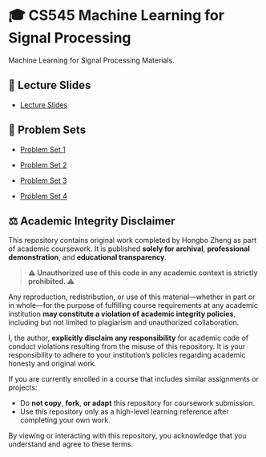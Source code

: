 # 🎓 CS545 Machine Learning for Signal Processing

Machine Learning for Signal Processing Materials.

## 📖 Lecture Slides
- [Lecture Slides](https://github.com/hongbozheng/machine-learning-signal-processing/tree/main/lecture_slides)

## 📝 Problem Sets
- [Problem Set 1](https://github.com/hongbozheng/machine-learning-signal-processing/tree/main/problem_set_1)

- [Problem Set 2](https://github.com/hongbozheng/machine-learning-signal-processing/tree/main/problem_set_2)

- [Problem Set 3](https://github.com/hongbozheng/machine-learning-signal-processing/tree/main/problem_set_3)

- [Problem Set 4](https://github.com/hongbozheng/machine-learning-signal-processing/tree/main/problem_set_4)

## ⚖️ Academic Integrity Disclaimer

This repository contains original work completed by Hongbo Zheng as part of academic coursework. It is published **solely for archival**, **professional demonstration**, and **educational transparency**.

> **⚠️ Unauthorized use of this code in any academic context is strictly prohibited. ⚠️**

Any reproduction, redistribution, or use of this material—whether in part or in whole—for the purpose of fulfilling course requirements at any academic institution **may constitute a violation of academic integrity policies**, including but not limited to plagiarism and unauthorized collaboration.

I, the author, **explicitly disclaim any responsibility** for academic code of conduct violations resulting from the misuse of this repository. It is your responsibility to adhere to your institution’s policies regarding academic honesty and original work.

If you are currently enrolled in a course that includes similar assignments or projects:

- Do **not copy**, **fork**, **or adapt** this repository for coursework submission.
- Use this repository only as a high-level learning reference after completing your own work.

By viewing or interacting with this repository, you acknowledge that you understand and agree to these terms.